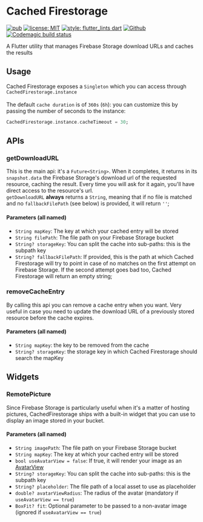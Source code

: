 # Cached Firestorage

[![pub](https://img.shields.io/pub/v/cached_firestorage.svg)](https://pub.dev/packages/cached_firestorage)
[![license: MIT](https://img.shields.io/badge/license-MIT-blue.svg)](https://opensource.org/licenses/MIT)
[![style: flutter_lints dart](https://img.shields.io/badge/style-flutter_lints-40c4ff.svg)](https://pub.dev/packages/flutter_lints)
[![Github](https://img.shields.io/github/stars/TheFe91/cached_firestorage?style=social)](https://github.com/TheFe91/cached_firestorage)
[![Codemagic build status](https://api.codemagic.io/apps/628782eec7038f00137645b3/628782eec7038f00137645b2/status_badge.svg)](https://codemagic.io/apps/628782eec7038f00137645b3/628782eec7038f00137645b2/latest_build)

A Flutter utility that manages Firebase Storage download URLs and caches the results

## Usage

Cached Firestorage exposes a `Singleton` which you can access through `CachedFirestorage.instance`<br /><br />
The default `cache duration` is of `360s` (`6h`): you can customize this by passing the number of seconds to the instance:
```dart
CachedFirestorage.instance.cacheTimeout = 30;
```

## APIs

### getDownloadURL

This is the main api: it's a `Future<String>`. When it completes, it returns in its `snapshot.data` the Firebase Storage's download url of the requested resource,
caching the result. Every time you will ask for it again, you'll have direct access to the resource's url.<br />
`getDownloadURL`  <strong>always</strong> returns a `String`, meaning that if no file is matched and no `fallbackFilePath` (see below) is provided, it will return `''`;

#### Parameters (all named)
 * `String mapKey`: The key at which your cached entry will be stored
 * `String filePath`: The file path on your Firebase Storage bucket
 * `String? storageKey`: You can split the cache into sub-paths: this is the subpath key
 * `String? fallbackFilePath`: If provided, this is the path at which Cached Firestorage will try to point in case of no matches on the first attempt on Firebase Storage. If the second attempt goes bad too, Cached Firestorage will return an empty string;

### removeCacheEntry

By calling this api you can remove a cache entry when you want. Very useful in case you need to update the download URL of a previously stored resource before the cache expires.

#### Parameters (all named)
 * `String mapKey`: the key to be removed from the cache
 * `String? storageKey`: the storage key in which Cached Firestorage should search the mapKey

## Widgets

### RemotePicture

Since Firebase Storage is particularly useful when it's a matter of hosting pictures, CachedFirestorage ships with a built-in widget that you can use to display an image stored in your bucket.

#### Parameters (all named)
 * `String imagePath`: The file path on your Firebase Storage bucket
 * `String mapKey`: The key at which your cached entry will be stored
 * `bool useAvatarView = false`: If true, it will render your image as an [AvatarView](https://pub.dev/packages/avatar_view)
 * `String? storageKey`: You can split the cache into sub-paths: this is the subpath key
 * `String? placeholder`: The file path of a local asset to use as placeholder
 * `double? avatarViewRadius`: The radius of the avatar (mandatory if `useAvatarView == true`)
 * `BoxFit? fit`: Optional parameter to be passed to a non-avatar image (ignored if `useAvatarView == true`)